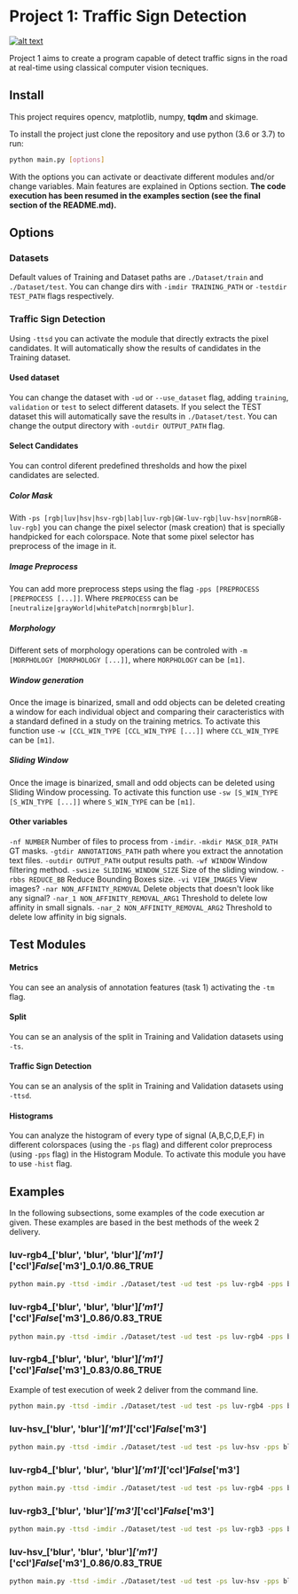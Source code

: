 # Project 1: Traffic Sign Detection

[![alt text](http://www.cvc.uab.es/wp-content/uploads/2016/07/copy-logo3.svg "Centre de Visió per Computador")](http://cvc.cat/)

Project 1 aims to create a program capable of detect traffic signs in the road at real-time using classical computer vision tecniques.

## Install
This project requires opencv, matplotlib, numpy, **tqdm** and skimage.

To install the project just clone the repository and use python (3.6 or 3.7) to run:
```bash
python main.py [options]
```
With the options you can activate or deactivate different modules and/or change variables. Main features are explained in Options section.
**The code execution has been resumed in the examples section (see the final section of the README.md).**
## Options
### Datasets
Default values of Training and Dataset paths are `./Dataset/train` and `./Dataset/test`. You can change dirs with `-imdir TRAINING_PATH` or `-testdir TEST_PATH` flags respectively.

### Traffic Sign Detection
Using `-ttsd` you can activate the module that directly extracts the pixel candidates. It will automatically show the results of candidates in the Training dataset.

#### Used dataset
You can change the dataset with `-ud` or `--use_dataset` flag, adding `training`, `validation` or `test` to select different datasets. If you select the TEST dataset this will automatically save the results in `./Dataset/test`. You can change the output directory with `-outdir OUTPUT_PATH` flag.

#### Select Candidates ####
You can control diferent predefined thresholds and how the pixel candidates are selected.
##### Color Mask #####
With `-ps [rgb|luv|hsv|hsv-rgb|lab|luv-rgb|GW-luv-rgb|luv-hsv|normRGB-luv-rgb]` you can change the pixel selector (mask creation) that is specially handpicked for each colorspace. Note that some pixel selector has preprocess of the image in it. 

##### Image Preprocess #####
You can add more preprocess steps using the flag `-pps [PREPROCESS [PREPROCESS [...]]`. Where `PREPROCESS` can be `[neutralize|grayWorld|whitePatch|normrgb|blur]`. 

##### Morphology #####
Different sets of morphology operations can be controled with `-m [MORPHOLOGY [MORPHOLOGY [...]]`, where `MORPHOLOGY` can be `[m1]`.

##### Window generation #####
Once the image is binarized, small and odd objects can be deleted creating a window for each individual object and comparing their caracteristics with a standard defined in a study on the training metrics. To activate this function use `-w [CCL_WIN_TYPE [CCL_WIN_TYPE [...]]` where `CCL_WIN_TYPE` can be `[m1]`.

##### Sliding Window #####
Once the image is binarized, small and odd objects can be deleted using Sliding Window processing. To activate this function use `-sw [S_WIN_TYPE [S_WIN_TYPE [...]]` where `S_WIN_TYPE` can be `[m1]`.

#### Other variables
`-nf NUMBER` Number of files to process from `-imdir`.
`-mkdir MASK_DIR_PATH` GT masks.
`-gtdir ANNOTATIONS_PATH` path where you extract the annotation text files.
`-outdir OUTPUT_PATH` output results path.
`-wf WINDOW` Window filtering method.
`-swsize SLIDING_WINDOW_SIZE` Size of the sliding window.
`-rbbs REDUCE_BB` Reduce Bounding Boxes size.
`-vi VIEW_IMAGES` View images?
`-nar NON_AFFINITY_REMOVAL` Delete objects that doesn't look like any signal?
`-nar_1 NON_AFFINITY_REMOVAL_ARG1` Threshold to delete low affinity in small signals.
`-nar_2 NON_AFFINITY_REMOVAL_ARG2` Threshold to delete low affinity in big signals. 

## Test Modules 
#### Metrics
You can see an analysis of annotation features (task 1) activating the `-tm` flag.

#### Split
You can se an analysis of the split in Training and Validation datasets using `-ts`.

#### Traffic Sign Detection
You can se an analysis of the split in Training and Validation datasets using `-ttsd`.

#### Histograms
You can analyze the histogram of every type of signal (A,B,C,D,E,F) in different colorspaces (using the `-ps` flag) and different color preprocess (using `-pps` flag) in the Histogram Module. To activate this module you have to use `-hist` flag. 

## Examples
In the following subsections, some examples of the code execution ar given. These examples are based in the best methods of the week 2 delivery.

### luv-rgb4_['blur', 'blur', 'blur']_['m1']_['ccl']_False_['m3']_0.1/0.86_TRUE


```bash
python main.py -ttsd -imdir ./Dataset/test -ud test -ps luv-rgb4 -pps blur blur blur -m m1 -bb ccl -w m3 -nar -nar_1 0.1 -nar_2 0.86
```

### luv-rgb4_['blur', 'blur', 'blur']_['m1']_['ccl']_False_['m3']_0.86/0.83_TRUE

```bash
python main.py -ttsd -imdir ./Dataset/test -ud test -ps luv-rgb4 -pps blur blur blur -m m1 -bb ccl -w m3 -nar -nar_1 0.86 -nar_2 0.83
```

### luv-rgb4_['blur', 'blur', 'blur']_['m1']_['ccl']_False_['m3']_0.83/0.86_TRUE
Example of test execution of week 2 deliver from the command line.
```bash
python main.py -ttsd -imdir ./Dataset/test -ud test -ps luv-rgb4 -pps blur blur blur -m m1 -bb ccl -w m3 -nar -nar_1 0.1 -nar_2 0.86
```

### luv-hsv_['blur', 'blur']_['m1']_['ccl']_False_['m3']

```bash
python main.py -ttsd -imdir ./Dataset/test -ud test -ps luv-hsv -pps blur blur -m m1 -bb ccl -w m3
```

### luv-rgb4_['blur', 'blur', 'blur']_['m1']_['ccl']_False_['m3']

```bash
python main.py -ttsd -imdir ./Dataset/test -ud test -ps luv-rgb4 -pps blur blur blur -m m1 -bb ccl -w m3
```

### luv-rgb3_['blur', 'blur']_['m3']_['ccl']_False_['m3']

```bash
python main.py -ttsd -imdir ./Dataset/test -ud test -ps luv-rgb3 -pps blur blur -m m3 -bb ccl -w m3
```

### luv-hsv_['blur', 'blur', 'blur']_['m1']_['ccl']_False_['m3']_0.86/0.83_TRUE

```bash
python main.py -ttsd -imdir ./Dataset/test -ud test -ps luv-hsv -pps blur blur blur -m m1 -bb ccl -w m3 -nar -nar_1 0.86 -nar_2 0.83
```
